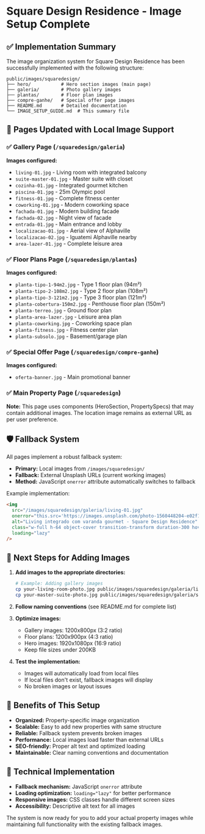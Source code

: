 # Square Design Residence - Image Setup Complete

## ✅ Implementation Summary

The image organization system for Square Design Residence has been successfully implemented with the following structure:

```
public/images/squaredesign/
├── hero/           # Hero section images (main page)
├── galeria/        # Photo gallery images
├── plantas/        # Floor plan images  
├── compre-ganhe/   # Special offer page images
├── README.md       # Detailed documentation
└── IMAGE_SETUP_GUIDE.md  # This summary file
```

## 🔄 Pages Updated with Local Image Support

### ✅ Gallery Page (`/squaredesign/galeria`)
**Images configured:**
- `living-01.jpg` - Living room with integrated balcony
- `suite-master-01.jpg` - Master suite with closet
- `cozinha-01.jpg` - Integrated gourmet kitchen
- `piscina-01.jpg` - 25m Olympic pool
- `fitness-01.jpg` - Complete fitness center
- `coworking-01.jpg` - Modern coworking space
- `fachada-01.jpg` - Modern building facade
- `fachada-02.jpg` - Night view of facade
- `entrada-01.jpg` - Main entrance and lobby
- `localizacao-01.jpg` - Aerial view of Alphaville
- `localizacao-02.jpg` - Iguatemi Alphaville nearby
- `area-lazer-01.jpg` - Complete leisure area

### ✅ Floor Plans Page (`/squaredesign/plantas`)
**Images configured:**
- `planta-tipo-1-94m2.jpg` - Type 1 floor plan (94m²)
- `planta-tipo-2-108m2.jpg` - Type 2 floor plan (108m²)
- `planta-tipo-3-121m2.jpg` - Type 3 floor plan (121m²)
- `planta-cobertura-150m2.jpg` - Penthouse floor plan (150m²)
- `planta-terreo.jpg` - Ground floor plan
- `planta-area-lazer.jpg` - Leisure area plan
- `planta-coworking.jpg` - Coworking space plan
- `planta-fitness.jpg` - Fitness center plan
- `planta-subsolo.jpg` - Basement/garage plan

### ✅ Special Offer Page (`/squaredesign/compre-ganhe`)
**Images configured:**
- `oferta-banner.jpg` - Main promotional banner

### ✅ Main Property Page (`/squaredesign`)
**Note:** This page uses components (HeroSection, PropertySpecs) that may contain additional images. The location image remains as external URL as per user preference.

## 🛡️ Fallback System

All pages implement a robust fallback system:
- **Primary:** Local images from `/images/squaredesign/`
- **Fallback:** External Unsplash URLs (current working images)
- **Method:** JavaScript `onerror` attribute automatically switches to fallback

Example implementation:
```html
<img 
  src="/images/squaredesign/galeria/living-01.jpg"
  onerror="this.src='https://images.unsplash.com/photo-1560448204-e02f11c3d0e2...'"
  alt="Living integrado com varanda gourmet - Square Design Residence"
  class="w-full h-64 object-cover transition-transform duration-300 hover:scale-105"
  loading="lazy"
/>
```

## 📁 Next Steps for Adding Images

1. **Add images to the appropriate directories:**
   ```bash
   # Example: Adding gallery images
   cp your-living-room-photo.jpg public/images/squaredesign/galeria/living-01.jpg
   cp your-master-suite-photo.jpg public/images/squaredesign/galeria/suite-master-01.jpg
   ```

2. **Follow naming conventions** (see README.md for complete list)

3. **Optimize images:**
   - Gallery images: 1200x800px (3:2 ratio)
   - Floor plans: 1200x900px (4:3 ratio)
   - Hero images: 1920x1080px (16:9 ratio)
   - Keep file sizes under 200KB

4. **Test the implementation:**
   - Images will automatically load from local files
   - If local files don't exist, fallback images will display
   - No broken images or layout issues

## 🎯 Benefits of This Setup

- **Organized:** Property-specific image organization
- **Scalable:** Easy to add new properties with same structure
- **Reliable:** Fallback system prevents broken images
- **Performance:** Local images load faster than external URLs
- **SEO-friendly:** Proper alt text and optimized loading
- **Maintainable:** Clear naming conventions and documentation

## 🔧 Technical Implementation

- **Fallback mechanism:** JavaScript `onerror` attribute
- **Loading optimization:** `loading="lazy"` for better performance
- **Responsive images:** CSS classes handle different screen sizes
- **Accessibility:** Descriptive alt text for all images

The system is now ready for you to add your actual property images while maintaining full functionality with the existing fallback images.
